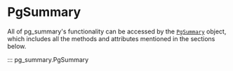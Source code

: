 # PgSummary

All of pg_summary's functionality can be accessed by the [`PgSummary`](./pg_summary.md) object, which includes all the methods and attributes mentioned in the sections below.

::: pg_summary.PgSummary
